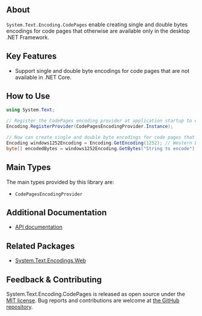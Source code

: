 ## About

`System.Text.Encoding.CodePages` enable creating single and double bytes encodings for code pages that otherwise are available only in the desktop .NET Framework.

## Key Features

* Support single and double byte encodings for code pages that are not available in .NET Core.

## How to Use

```csharp
using System.Text;

// Register the CodePages encoding provider at application startup to enable using single and double byte encodings.
Encoding.RegisterProvider(CodePagesEncodingProvider.Instance);

// Now can create single and double byte encodings for code pages that are not available in .NET Core.
Encoding windows1252Encoding = Encoding.GetEncoding(1252); // Western European (Windows)
byte[] encodedBytes = windows1252Encoding.GetBytes("String to encode");

```

## Main Types

The main types provided by this library are:

* `CodePagesEncodingProvider`

## Additional Documentation

* [API documentation](https://learn.microsoft.com/dotnet/api/system.text.codepagesencodingprovider)

## Related Packages

* [System.Text.Encodings.Web](https://www.nuget.org/packages/System.Text.Encodings.Web)

## Feedback & Contributing

System.Text.Encoding.CodePages is released as open source under the [MIT license](https://licenses.nuget.org/MIT). Bug reports and contributions are welcome at [the GitHub repository](https://github.com/dotnet/runtime).